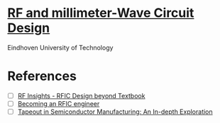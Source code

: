 # [RF and millimeter-Wave Circuit Design](https://www.coursera.org/learn/rf-mmwave-circuit-design)

 Eindhoven University of Technology


 # References

 - [ ] [RF Insights - RFIC Design beyond Textbook](https://www.rfinsights.com)
 - [ ] [Becoming an RFIC engineer](https://www.reddit.com/r/chipdesign/comments/11cl46c/becoming_an_rfic_engineer/)
 - [ ] [Tapeout in Semiconductor Manufacturing: An In-depth Exploration](https://www.wevolver.com/article/tapeout-in-semiconductor-manufacturing-an-in-depth-exploration)
